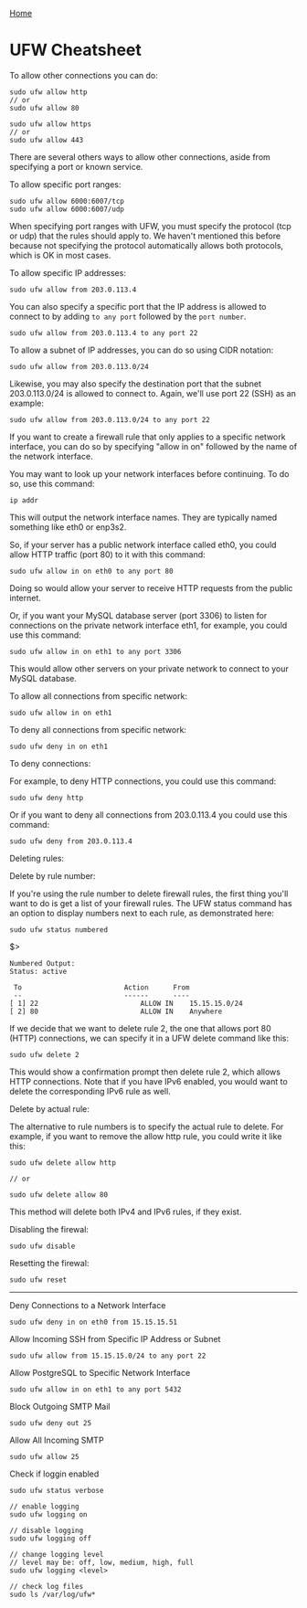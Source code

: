 [Home](../README.md)

# UFW Cheatsheet

To allow other connections you can do:

    sudo ufw allow http
    // or
    sudo ufw allow 80

    sudo ufw allow https
    // or
    sudo ufw allow 443

There are several others ways to allow other connections, aside from specifying a port or known service.

To allow specific port ranges:

    sudo ufw allow 6000:6007/tcp
    sudo ufw allow 6000:6007/udp

When specifying port ranges with UFW, you must specify the protocol (tcp or udp) that the rules should apply to. We haven't mentioned this before because not specifying the protocol automatically allows both protocols, which is OK in most cases.

To allow specific IP addresses:

    sudo ufw allow from 203.0.113.4

You can also specify a specific port that the IP address is allowed to connect to by adding `to any port` followed by the `port number`.

    sudo ufw allow from 203.0.113.4 to any port 22

To allow a subnet of IP addresses, you can do so using CIDR notation:

    sudo ufw allow from 203.0.113.0/24

Likewise, you may also specify the destination port that the subnet 203.0.113.0/24 is allowed to connect to. Again, we'll use port 22 (SSH) as an example:

    sudo ufw allow from 203.0.113.0/24 to any port 22

If you want to create a firewall rule that only applies to a specific network interface, you can do so by specifying "allow in on" followed by the name of the network interface.

You may want to look up your network interfaces before continuing. To do so, use this command:

    ip addr

This will output the network interface names. They are typically named something like eth0 or enp3s2.

So, if your server has a public network interface called eth0, you could allow HTTP traffic (port 80) to it with this command:

    sudo ufw allow in on eth0 to any port 80

Doing so would allow your server to receive HTTP requests from the public internet.

Or, if you want your MySQL database server (port 3306) to listen for connections on the private network interface eth1, for example, you could use this command:

    sudo ufw allow in on eth1 to any port 3306

This would allow other servers on your private network to connect to your MySQL database.

To allow all connections from specific network:

    sudo ufw allow in on eth1

To deny all connections from specific network:

    sudo ufw deny in on eth1

To deny connections:

For example, to deny HTTP connections, you could use this command:

    sudo ufw deny http

Or if you want to deny all connections from 203.0.113.4 you could use this command:

    sudo ufw deny from 203.0.113.4

Deleting rules:

Delete by rule number:

If you're using the rule number to delete firewall rules, the first thing you'll want to do is get a list of your firewall rules. The UFW status command has an option to display numbers next to each rule, as demonstrated here:

    sudo ufw status numbered

$>

    Numbered Output:
    Status: active

     To                         Action      From
     --                         ------      ----
    [ 1] 22                         ALLOW IN    15.15.15.0/24
    [ 2] 80                         ALLOW IN    Anywhere

If we decide that we want to delete rule 2, the one that allows port 80 (HTTP) connections, we can specify it in a UFW delete command like this:

    sudo ufw delete 2

This would show a confirmation prompt then delete rule 2, which allows HTTP connections. Note that if you have IPv6 enabled, you would want to delete the corresponding IPv6 rule as well.

Delete by actual rule:

The alternative to rule numbers is to specify the actual rule to delete. For example, if you want to remove the allow http rule, you could write it like this:

    sudo ufw delete allow http

    // or

    sudo ufw delete allow 80

This method will delete both IPv4 and IPv6 rules, if they exist.

Disabling the firewal:

    sudo ufw disable

Resetting the firewal:

    sudo ufw reset

---

Deny Connections to a Network Interface

    sudo ufw deny in on eth0 from 15.15.15.51

Allow Incoming SSH from Specific IP Address or Subnet

    sudo ufw allow from 15.15.15.0/24 to any port 22

Allow PostgreSQL to Specific Network Interface

    sudo ufw allow in on eth1 to any port 5432

Block Outgoing SMTP Mail

    sudo ufw deny out 25

Allow All Incoming SMTP

    sudo ufw allow 25

Check if loggin enabled

    sudo ufw status verbose

    // enable logging
    sudo ufw logging on

    // disable logging
    sudo ufw logging off

    // change logging level
    // level may be: off, low, medium, high, full
    sudo ufw logging <level>

    // check log files
    sudo ls /var/log/ufw*